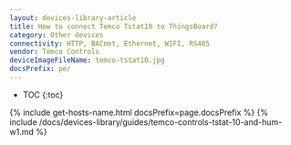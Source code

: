 ```yaml
---
layout: devices-library-article
title: How to connect Temco Tstat10 to ThingsBoard?
category: Other devices
connectivity: HTTP, BACnet, Ethernet, WIFI, RS485
vendor: Temco Controls
deviceImageFileName: temco-tstat10.jpg
docsPrefix: pe/
---
```



* TOC
{:toc}

{% include get-hosts-name.html docsPrefix=page.docsPrefix %}
{% include /docs/devices-library/guides/temco-controls-tstat-10-and-hum-w1.md %}